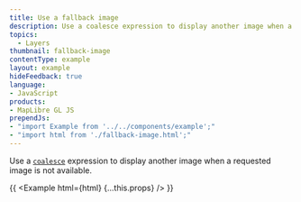 ```yaml
---
title: Use a fallback image
description: Use a coalesce expression to display another image when a requested image is not available.
topics:
  - Layers
thumbnail: fallback-image
contentType: example
layout: example
hideFeedback: true
language:
- JavaScript
products:
- MapLibre GL JS
prependJs:
- "import Example from '../../components/example';"
- "import html from './fallback-image.html';"
---
```


Use a [`coalesce`](https://maplibre.org/maplibre-gl-js-docs/style-spec/expressions/#coalesce) expression to display another image when a requested image is not available.

{{ <Example html={html} {...this.props} /> }}
